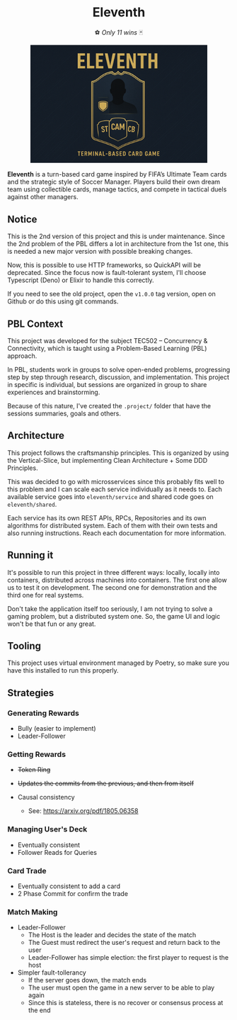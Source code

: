 <h1 align="center">Eleventh</h1>

<p align="center">⚽ <em>Only 11 wins</em> 🃏</p>

<p align="center">
    <img src=".project/images/cover.png" alt="Eleventh Cover" width="400" style="max-width:100%;">
</p>

**Eleventh** is a turn-based card game inspired by FIFA’s Ultimate Team cards and the strategic style of Soccer Manager.
Players build their own dream team using collectible cards, manage tactics, and compete in tactical duels against other managers. 


## Notice

This is the 2nd version of this project and this is under maintenance.
Since the 2nd problem of the PBL differs a lot in architecture from the 1st one,
this is needed a new major version with possible breaking changes.

Now, this is possible to use HTTP frameworks, so QuickAPI will be deprecated.
Since the focus now is fault-tolerant system, I'll choose Typescript (Deno) or Elixir
to handle this correctly.

If you need to see the old project, open the `v1.0.0` tag version,
open on Github or do this using git commands.


## PBL Context

This project was developed for the subject TEC502 – Concurrency & Connectivity, which is taught using a Problem-Based Learning (PBL) approach.

In PBL, students work in groups to solve open-ended problems, progressing step by step through research, discussion, and implementation. This project in specific is individual, but sessions are organized in group to share experiences and brainstorming.

Because of this nature, I've created the `.project/` folder that have the sessions summaries, goals and others.


## Architecture

This project follows the craftsmanship principles. This is organized by using the Vertical-Slice, but implementing Clean Architecture + Some DDD Principles.

This was decided to go with microsservices since this probably fits well to this problem and I can scale each service individually as it needs to. Each available service goes into `eleventh/service` and shared code goes on `eleventh/shared`.

Each service has its own REST APIs, RPCs, Repositories and its own algorithms for distributed system. Each of them with their own tests and also running instructions. Reach each documentation for more information.

## Running it

It's possible to run this project in three different ways: locally, locally into containers, distributed across machines into containers. The first one allow us to test it on development. The second one for demonstration and the third one for real systems.

Don't take the application itself too seriously, I am not trying to solve a gaming problem, but a distributed system one. So, the game UI and logic won't be that fun or any great.

## Tooling

This project uses virtual environment managed by Poetry, so make sure you have this installed to run this properly.


## Strategies

### Generating Rewards

- Bully (easier to implement)
- Leader-Follower

### Getting Rewards

- ~~Token Ring~~
- ~~Updates the commits from the previous, and then from itself~~

- Causal consistency  
  - See: https://arxiv.org/pdf/1805.06358

### Managing User's Deck

- Eventually consistent
- Follower Reads for Queries

### Card Trade

- Eventually consistent to add a card
- 2 Phase Commit for confirm the trade

### Match Making

- Leader-Follower
  - The Host is the leader and decides the state of the match
  - The Guest must redirect the user's request and return back to the user
  - Leader-Follower has simple election: the first player to request is the host
- Simpler fault-tollerancy
  - If the server goes down, the match ends
  - The user must open the game in a new server to be able to play again
  - Since this is stateless, there is no recover or consensus process at the end